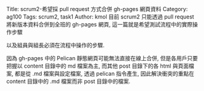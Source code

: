 Title: scrum2-希望採 pull request 方式合併 gh-pages 網頁資料
Category: ag100
Tags: scrum2, task1
Author: kmol
目前 scrum2 只能透過 pull request 將新版本資料合併到全班的 gh-pages 網頁, 這一篇就是希望測試流程中的實際操作步驟

<!-- PELICAN_END_SUMMARY -->

以及組員與組長必須在流程中操作的步驟.

因為 gh-pages 中的 Pelican 靜態網頁可能無法直接在線上合併, 但是各用戶只要把握以 content 目錄中的 md 檔案為主, 而其他 post 目錄下的各 html 與頁面檔案, 都是從 .md 檔案與設定檔案, 透過 pelican 指令產生, 因此解決衝突的重點在 content 目錄中的 .md 檔案而非 post 目錄中的檔案.

